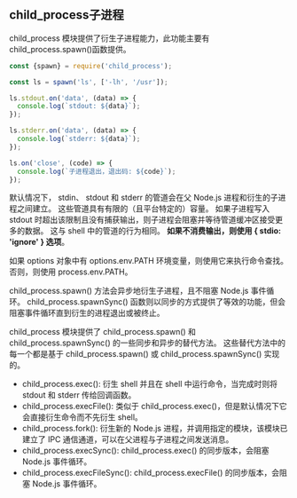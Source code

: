 ## child_process子进程

child_process 模块提供了衍生子进程能力，此功能主要有child_process.spawn()函数提供。


```javascript
const {spawn} = require('child_process');

const ls = spawn('ls', ['-lh', '/usr']);

ls.stdout.on('data', (data) => {
  console.log(`stdout: ${data}`);
});

ls.stderr.on('data', (data) => {
  console.log(`stderr: ${data}`);
});

ls.on('close', (code) => {
  console.log(`子进程退出，退出码: ${code}`);
});

```

默认情况下， stdin、 stdout 和 stderr 的管道会在父 Node.js 进程和衍生的子进程之间建立。 这些管道具有有限的（且平台特定的）容量。 如果子进程写入 stdout 时超出该限制且没有捕获输出，则子进程会阻塞并等待管道缓冲区接受更多的数据。 这与 shell 中的管道的行为相同。 **如果不消费输出，则使用 { stdio: 'ignore' } 选项**。

如果 options 对象中有 options.env.PATH 环境变量，则使用它来执行命令查找。 否则，则使用 process.env.PATH。

child_process.spawn() 方法会异步地衍生子进程，且不阻塞 Node.js 事件循环。 child_process.spawnSync() 函数则以同步的方式提供了等效的功能，但会阻塞事件循环直到衍生的进程退出或被终止。

child_process 模块提供了 child_process.spawn() 和 child_process.spawnSync() 的一些同步和异步的替代方法。 这些替代方法中的每一个都是基于 child_process.spawn() 或 child_process.spawnSync() 实现的。

+ child_process.exec(): 衍生 shell 并且在 shell 中运行命令，当完成时则将 stdout 和 stderr 传给回调函数。
+ child_process.execFile(): 类似于 child_process.exec()，但是默认情况下它会直接衍生命令而不先衍生 shell。
+ child_process.fork(): 衍生新的 Node.js 进程，并调用指定的模块，该模块已建立了 IPC 通信通道，可以在父进程与子进程之间发送消息。
+ child_process.execSync(): child_process.exec() 的同步版本，会阻塞 Node.js 事件循环。
+ child_process.execFileSync(): child_process.execFile() 的同步版本，会阻塞 Node.js 事件循环。


